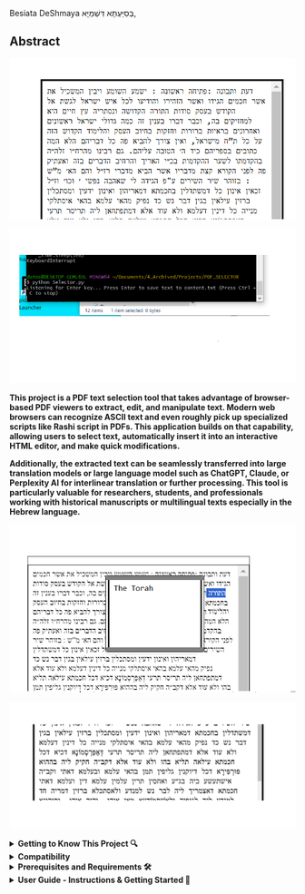Besiata DeShmaya בְּסִיַּעְתָּא דִּשְׁמַיָּא,

## **Abstract**
![Alt text](images/PDF_EDITOR.png)


![Alt text](images/Selector_Listening.png)

**This project is a PDF text selection tool that takes advantage of browser-based PDF viewers to extract, edit, and manipulate text. Modern web browsers can recognize ASCII text and even roughly pick up specialized scripts like Rashi script in PDFs. This application builds on that capability, allowing users to select text, automatically insert it into an interactive HTML editor, and make quick modifications.**

**Additionally, the extracted text can be seamlessly transferred into large translation models or large language model such as ChatGPT, Claude, or Perplexity AI for interlinear translation or further processing. This tool is particularly valuable for researchers, students, and professionals working with historical manuscripts or multilingual texts especially in the Hebrew language.**

<p align="center">
  <img src="images/NotesPreview.png" alt="Notes Preview">
</p>

![Alt text](images/Middle.png)




<details>
  <summary><strong> Getting to Know This Project 🔍 </strong></summary>

**PDF viewers especially like the ones in Chrome and Brave have an ability to pick up ASCII text from PDF Documents. They can even roughly and pretty accurately here and there pick up even the famous and illustrious **Rashi script** from PDFs as well and by defualt convert it into Ashuri Script/Standard ASCII , as shown in the picture below.**

![Alt text](images/ref1.jpeg)

**Select any of the words from the PDF document, and you will see the text registered in the selection space in standard Ashuri Script/Standard ASCII form, as shown in the picture above.**

**Now, this application allows you, once you have selected the text, to press **Enter** on any selection, and it will automatically add the word into an **interactive HTML editor**, as seen in the image below. You can then select, view, cut, copy, paste, add, and delete text and even save notes on selected words and retrieve the same notes upon selecting the same word again and pressing the key combination again.**

![Alt text](images/EditMode.png)

**Summary**

**Overall this allows for **easy editing** and is great for **rendering old manuscripts into selectable form**. (Meaning, in order to copy or paste the text later if needed into another application, or to send the overall text into any large translation model or large language model like ChatGPT, Claude, or Perplexity AI that supports interlinear translation.)**

**This is a very useful middle man in-between like application because it allows for **quick text modifications** using the program and saves the output into a **persistent file on the system** also upon toggeling save.**

</details>


<details>
  <summary><strong>Compatibility</strong></summary>

### Browsers That Pick Up PDF Text Streams on Selecting Text:
- **Chrome**  
- **Brave**  
- **Microsoft Edge**  

### Browsers That the PDF Selector Will Accept:
- **Chrome**  
- **Brave**  
- **Microsoft Edge** (Text is reversed, though)  

### Recommended for Use:
- **Chrome**  
- **Brave**  
</details>



<details> 
   <summary><strong>Prerequisites and Requirements 🛠️ </strong></summary>

**To use this tool, make sure you have the following installed:**

✅ **A Browser with PDF Viewing Capabilities** – The program should recognize any browser-based PDF viewer that picks up PDF TEXT STREAMS ON SELECT.  
   **Recommended:** [Google Chrome](https://www.google.com/chrome/) or [Brave Browser](https://brave.com/download/)) for best compatibility.  

✅ **Node.js** – Required for running the backend.  
   📥 [Download Node.js](https://nodejs.org/)  

✅ **Python** – Required for uploading selections into the browser app via "Enter" keyboard/shortcut binding.  
   📥 [Download Python](https://www.python.org/)  

✅ **A PDF Document** – A PDF file containing selectable text to test the application's functionality.

</details>

<details>
 <summary><strong>User Guide - Instructions & Getting Started 🚀 </strong></summary>


**To run the program, clone the repository and start the local server using:**

`node server.js`

**The output should look something like this.**

![Alt text](images/runServerDot_JS.png)

**Once you have run the command go to your webbrowser (Perferably Chrome or Brave) and write localhost:3000 this should load the editor as in the picture below..**

![Alt text](images/WriteLocalHostonWeb.png) 

**Holding down shift and pressing Enter will toggle the editor to go into Edit Mode where you can copy, paste, write, and delete the text inside the editor.**

![Alt text](images/EditMode.png) 


**Holding shift and pressing enter again will toggle the editor into preview mode where it is easy to view the over all text**

![Alt text](images/SaveMode.png) 


**Now once the program is running on the web browser run `python Selector.py` in your Terminal/ClientShell of choice as in the picture bellow.**

![Alt text](images/RunningPython.png)


**You can now go and start selecting text from your pdfs of choice and press enter and it will add the text into the web application.**

![Alt text](images/ref3.png)

**To make things easier first clear the existing text by first pressing shift enter to toggle into edit mode and replace the existing text for now with just a single character as in the picture bellow.** 
![Alt text](images/PreviewSelectMode.png)

**Because if you leave nothing in the box and toggle save by togglling into Preview mode by holding shift and pressing enter and you then refresh the page all the text you deleted will come right back because the program does not support replace the previous text with empty space. If you want to clear and start from new you have to leave a single character. Later you can delete it though.** 

**So to test you loading your PDF Selections into the browser app. Open your pdf, run `python Selector.py`, select some text, press enter and that should load the selected text into the browser app when you press refreash** 

![Alt text](images/Presentation.png)




</details>


